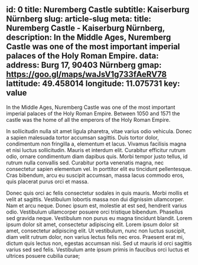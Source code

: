 id: 0
title: Nuremberg Castle
subtitle: Kaiserburg Nürnberg
slug: article-slug
meta:
 title: Nuremberg Castle - Kaiserburg Nürnberg,
 description: In the Middle Ages, Nuremberg Castle was one of the most important imperial palaces of the Holy Roman Empire.
data:
 address: Burg 17, 90403 Nürnberg
 gmap: https://goo.gl/maps/waJsV1g733fAeRV78
 lattitude: 49.458014
 longitude: 11.075731
 key: value
---

In the Middle Ages, Nuremberg Castle was one of the most important imperial palaces of the Holy Roman Empire. Between 1050 and 1571  the castle was the home of all the emperors of the Holy Roman Empire.

In sollicitudin nulla sit amet ligula pharetra, vitae varius odio vehicula. Donec a sapien malesuada tortor accumsan sagittis. Duis tortor dolor, condimentum non fringilla a, elementum et lacus. Vivamus facilisis magna et nisi luctus sollicitudin. Mauris et interdum elit. Curabitur efficitur rutrum odio, ornare condimentum diam dapibus quis. Morbi tempor justo tellus, id rutrum nulla convallis sed. Curabitur porta venenatis magna, nec consectetur sapien elementum vel. In porttitor elit eu tincidunt pellentesque. Cras bibendum, arcu eu suscipit accumsan, massa lacus commodo eros, quis placerat purus orci et massa.

Donec quis orci ac felis consectetur sodales in quis mauris. Morbi mollis et velit at sagittis. Vestibulum lobortis massa non dui dignissim ullamcorper. Nam et arcu neque. Donec ipsum est, molestie at est sed, hendrerit varius odio. Vestibulum ullamcorper posuere orci tristique bibendum. Phasellus sed gravida neque. Vestibulum non purus eu magna tincidunt blandit. Lorem ipsum dolor sit amet, consectetur adipiscing elit. Lorem ipsum dolor sit amet, consectetur adipiscing elit. Ut vestibulum, nunc non luctus suscipit, diam velit rutrum dolor, non varius lectus felis nec eros. Praesent erat mi, dictum quis lectus non, egestas accumsan nisi. Sed ut mauris id orci sagittis varius sed sed felis. Vestibulum ante ipsum primis in faucibus orci luctus et ultrices posuere cubilia curae;
